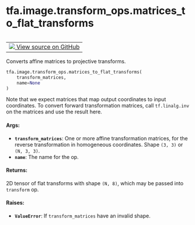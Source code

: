 <div itemscope itemtype="http://developers.google.com/ReferenceObject">
<meta itemprop="name" content="tfa.image.transform_ops.matrices_to_flat_transforms" />
<meta itemprop="path" content="Stable" />
</div>

# tfa.image.transform_ops.matrices_to_flat_transforms

<!-- Insert buttons and diff -->

<table class="tfo-notebook-buttons tfo-api" align="left">

<td>
  <a target="_blank" href="https://github.com/tensorflow/addons/tree/r0.7/tensorflow_addons/image/transform_ops.py#L166-L196">
    <img src="https://www.tensorflow.org/images/GitHub-Mark-32px.png" />
    View source on GitHub
  </a>
</td></table>



<!-- Equality marker -->
Converts affine matrices to projective transforms.

``` python
tfa.image.transform_ops.matrices_to_flat_transforms(
    transform_matrices,
    name=None
)
```



<!-- Placeholder for "Used in" -->

Note that we expect matrices that map output coordinates to input
coordinates. To convert forward transformation matrices,
call `tf.linalg.inv` on the matrices and use the result here.

#### Args:


* <b>`transform_matrices`</b>: One or more affine transformation matrices, for the
  reverse transformation in homogeneous coordinates. Shape `(3, 3)` or
  `(N, 3, 3)`.
* <b>`name`</b>: The name for the op.


#### Returns:

2D tensor of flat transforms with shape `(N, 8)`, which may be passed
into `transform` op.



#### Raises:


* <b>`ValueError`</b>: If `transform_matrices` have an invalid shape.

